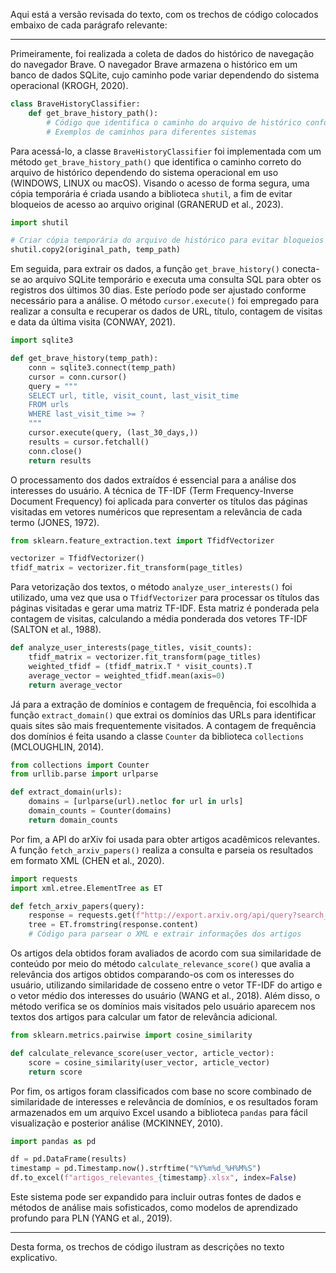 Aqui está a versão revisada do texto, com os trechos de código colocados embaixo de cada parágrafo relevante:

---

Primeiramente, foi realizada a coleta de dados do histórico de navegação do navegador Brave. O navegador Brave armazena o histórico em um banco de dados SQLite, cujo caminho pode variar dependendo do sistema operacional (KROGH, 2020).

```python
class BraveHistoryClassifier:
    def get_brave_history_path():
        # Código que identifica o caminho do arquivo de histórico conforme o sistema operacional
        # Exemplos de caminhos para diferentes sistemas
```

Para acessá-lo, a classe `BraveHistoryClassifier` foi implementada com um método `get_brave_history_path()` que identifica o caminho correto do arquivo de histórico dependendo do sistema operacional em uso (WINDOWS, LINUX ou macOS). Visando o acesso de forma segura, uma cópia temporária é criada usando a biblioteca `shutil`, a fim de evitar bloqueios de acesso ao arquivo original (GRANERUD et al., 2023).

```python
import shutil

# Criar cópia temporária do arquivo de histórico para evitar bloqueios
shutil.copy2(original_path, temp_path)
```

Em seguida, para extrair os dados, a função `get_brave_history()` conecta-se ao arquivo SQLite temporário e executa uma consulta SQL para obter os registros dos últimos 30 dias. Este período pode ser ajustado conforme necessário para a análise. O método `cursor.execute()` foi empregado para realizar a consulta e recuperar os dados de URL, título, contagem de visitas e data da última visita (CONWAY, 2021).

```python
import sqlite3

def get_brave_history(temp_path):
    conn = sqlite3.connect(temp_path)
    cursor = conn.cursor()
    query = """
    SELECT url, title, visit_count, last_visit_time
    FROM urls
    WHERE last_visit_time >= ?
    """
    cursor.execute(query, (last_30_days,))
    results = cursor.fetchall()
    conn.close()
    return results
```

O processamento dos dados extraídos é essencial para a análise dos interesses do usuário. A técnica de TF-IDF (Term Frequency-Inverse Document Frequency) foi aplicada para converter os títulos das páginas visitadas em vetores numéricos que representam a relevância de cada termo (JONES, 1972).

```python
from sklearn.feature_extraction.text import TfidfVectorizer

vectorizer = TfidfVectorizer()
tfidf_matrix = vectorizer.fit_transform(page_titles)
```

Para vetorização dos textos, o método `analyze_user_interests()` foi utilizado, uma vez que usa o `TfidfVectorizer` para processar os títulos das páginas visitadas e gerar uma matriz TF-IDF. Esta matriz é ponderada pela contagem de visitas, calculando a média ponderada dos vetores TF-IDF (SALTON et al., 1988).

```python
def analyze_user_interests(page_titles, visit_counts):
    tfidf_matrix = vectorizer.fit_transform(page_titles)
    weighted_tfidf = (tfidf_matrix.T * visit_counts).T
    average_vector = weighted_tfidf.mean(axis=0)
    return average_vector
```

Já para a extração de domínios e contagem de frequência, foi escolhida a função `extract_domain()` que extrai os domínios das URLs para identificar quais sites são mais frequentemente visitados. A contagem de frequência dos domínios é feita usando a classe `Counter` da biblioteca `collections` (MCLOUGHLIN, 2014).

```python
from collections import Counter
from urllib.parse import urlparse

def extract_domain(urls):
    domains = [urlparse(url).netloc for url in urls]
    domain_counts = Counter(domains)
    return domain_counts
```

Por fim, a API do arXiv foi usada para obter artigos acadêmicos relevantes. A função `fetch_arxiv_papers()` realiza a consulta e parseia os resultados em formato XML (CHEN et al., 2020).

```python
import requests
import xml.etree.ElementTree as ET

def fetch_arxiv_papers(query):
    response = requests.get(f"http://export.arxiv.org/api/query?search_query={query}")
    tree = ET.fromstring(response.content)
    # Código para parsear o XML e extrair informações dos artigos
```

Os artigos dela obtidos foram avaliados de acordo com sua similaridade de conteúdo por meio do método `calculate_relevance_score()` que avalia a relevância dos artigos obtidos comparando-os com os interesses do usuário, utilizando similaridade de cosseno entre o vetor TF-IDF do artigo e o vetor médio dos interesses do usuário (WANG et al., 2018). Além disso, o método verifica se os domínios mais visitados pelo usuário aparecem nos textos dos artigos para calcular um fator de relevância adicional.

```python
from sklearn.metrics.pairwise import cosine_similarity

def calculate_relevance_score(user_vector, article_vector):
    score = cosine_similarity(user_vector, article_vector)
    return score
```

Por fim, os artigos foram classificados com base no score combinado de similaridade de interesses e relevância de domínios, e os resultados foram armazenados em um arquivo Excel usando a biblioteca `pandas` para fácil visualização e posterior análise (MCKINNEY, 2010).

```python
import pandas as pd

df = pd.DataFrame(results)
timestamp = pd.Timestamp.now().strftime("%Y%m%d_%H%M%S")
df.to_excel(f"artigos_relevantes_{timestamp}.xlsx", index=False)
```

Este sistema pode ser expandido para incluir outras fontes de dados e métodos de análise mais sofisticados, como modelos de aprendizado profundo para PLN (YANG et al., 2019).

--- 

Desta forma, os trechos de código ilustram as descrições no texto explicativo.
